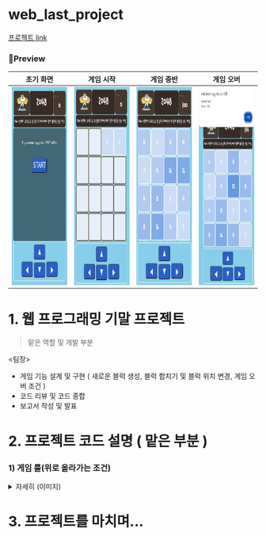 # web_last_project
<a href="https://redbuttonking.github.io/web_last_project/"> 프로젝트 link </a>


### 🔭Preview
|초기 화면|게임 시작|게임 중반|게임 오버|
|:--:|:--:|:--:|:--:|
|<img src="img1.jpg" height = "400" width="300">|<img src="img2.jpg" height = "400" width="300">|<img src="img3.jpg" height = "400" width="300">|<img src="img4.jpg" height = "400" width="300">|

# 1. 웹 프로그래밍 기말 프로젝트

> 맡은 역할 및 개발 부분

<팀장>
- 게임 기능 설계 및 구현 ( 새로운 블럭 생성,  블럭 합치기 및 블럭 위치 변경, 게임 오버 조건 ) 
- 코드 리뷰 및 코드 종합
- 보고서 작성 및 발표

# 2. 프로젝트 코드 설명 ( 맡은 부분 )

### 1) 게임 룰(위로 올라가는 조건)

<details>
  
<summary> 자세히 (이미지) </summary>

|1|2|
|:--:|:--:|
|<img src="2048_위로_올리는_함수001.jpg" width="300">|
|<img src="2048_위로_올리는_함수002.jpg" width="300">|

</details>



# 3. 프로젝트를 마치며...
